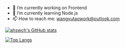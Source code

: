 - 🔭 I’m currently working on Frontend
- 🌱 I’m currently learning Node.js
- 📫 How to reach me: wangyutaowork@outlook.com

[![ahswch's GitHub stats](https://github-readme-stats.vercel.app/api?username=ahswch&show_icons=true&theme=onedark)](https://github.com/ahswch)

[![Top Langs](https://github-readme-stats.vercel.app/api/top-langs/?username=ahswch&layout=compact&show_icons=true&theme=onedark)](https://github.com/ahswch)
